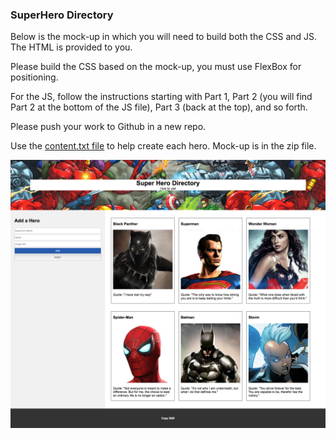 ### SuperHero Directory

Below is the mock-up in which you will need to build both the CSS and JS. The HTML is provided to you.

Please build the CSS based on the mock-up, you must use FlexBox for positioning.

For the JS, follow the instructions starting with Part 1, Part 2 (you will find Part 2 at the bottom of the JS file), Part 3 (back at the top), and so forth.

Please push your work to Github in a new repo. 

Use the [content.txt file](./content.txt) to help create each hero.
Mock-up is in the zip file.

![Superhero Directory mock-up image](./mockup.png)
